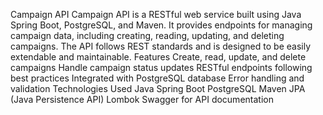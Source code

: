 Campaign API
Campaign API is a RESTful web service built using Java Spring Boot, PostgreSQL, and Maven. It provides endpoints for managing campaign data, including creating, reading, updating, and deleting campaigns. The API follows REST standards and is designed to be easily extendable and maintainable.
Features
Create, read, update, and delete campaigns
Handle campaign status updates
RESTful endpoints following best practices
Integrated with PostgreSQL database
Error handling and validation
Technologies Used
Java Spring Boot
PostgreSQL
Maven
JPA (Java Persistence API)
Lombok
Swagger for API documentation
